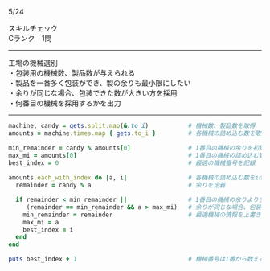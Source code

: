 5/24
  
スキルチェック  
Cランク　1問  
  
-------------------------------------------
工場の機械選別  
・包装用の機械数、製品数が与えられる  
・製品を一番多く包装ができ、製の余りも最小限にしたい  
・余りが同じな場合、包装できた数が大きい方を採用  
・何番目の機械を採用するかを出力  
  
-------------------------------------------
  
```ruby
machine, candy = gets.split.map(&:to_i)           # 機械数、製品数を取得
amounts = machine.times.map { gets.to_i }         # 各機械の詰め込む数を取得

min_remainder = candy % amounts[0]                # 1番目の機械の余りを初期値として設定
max_mi = amounts[0]                               # 1番目の機械の詰め込む数を初期値として設定
best_index = 0                                    # 最適の機械番号を記録
 
amounts.each_with_index do |a, i|                 # 各機械の詰め込む数をindex番号と一緒に処理していく
  remainder = candy % a                           # 余りを定義

  if remainder < min_remainder ||                 # 1番目の機械の余りより少ない場合、もしくは
     (remainder == min_remainder && a > max_mi)   # 余りが同じな場合、包装できた数が大きい場合
    min_remainder = remainder                     # 最適機械の情報を上書きする (最小限の余り、詰め込み数、index番号)
    max_mi = a
    best_index = i
  end
end

puts best_index + 1                               # 機械番号は1番から数えるため、どの機械の番号ももindex番号 + 1
```
